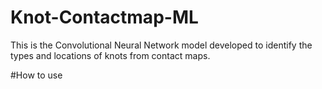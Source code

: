 # Knot-Contactmap-ML
This is the Convolutional Neural Network model developed to identify the types and locations of knots from contact maps.

#How to use
